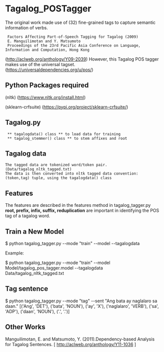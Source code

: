 # Tagalog_POSTagger

   The original work made use of (32) fine-grained tags to capture semantic information of verbs.
  ```
   Factors Affecting Part-of-Speech Tagging for Tagalog (2009)
   E. Manguilimotan and Y. Matsumoto
   Proceedings of the 23rd Pacific Asia Conference on Language, Information and Computation, Hong Kong 
  ```
  (http://aclweb.org/anthology/Y09-2039)
  However, this Tagalog POS tagger makes use of the universal tagset. (https://universaldependencies.org/u/pos/)

## Python Packages required

  (nltk) (https://www.nltk.org/install.html)

  (sklearn-crfsuite) (https://pypi.org/project/sklearn-crfsuite/)

## Tagalog.py 
     ** tagalogdata() class ** to load data for training
     ** tagalog_stemmer() class ** to stem affixes and root

## Tagalog data
    The tagged data are tokenized word/token pair. (Data/tagalog_nltk_tagged.txt)
    The data is then converted into nltk tagged data convention: (token,tag) tuple, using the tagalogdata() class
    
## Features
   The features are described in the features method in tagalog_tagger.py
   **root, prefix, infix, suffix, reduplication** are important in identifying the POS tag of a tagalog word.

## Train a New Model
  
   $ python tagalog_tagger.py --mode "train" --model <modelname> --tagalogdata <trainingdata>
  
   Example:
  
   $ python tagalog_tagger.py --mode "train" --model Model/tagalog_pos_tagger.model --tagalogdata Data/tagalog_nltk_tagged.txt

   
## Tag sentence
  
   $ python tagalog_tagger.py --mode "tag" --sent "Ang bata ay naglalaro sa daan."
   [('Ang', 'DET'), ('bata', 'NOUN'), ('ay', 'X'), ('naglalaro', 'VERB'), ('sa', 'ADP'), ('daan', 'NOUN'), ('.', '.')]
 

## Other Works
   
   Manguilimotan, E. and Matsumoto, Y. (2011).Dependency-based Analysis for Tagalog Sentences. [ http://aclweb.org/anthology/Y11-1036 ]

